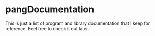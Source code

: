 # pangDocumentation

This is just a list of program and library documentation that I keep for reference. Feel free to check it out later.
